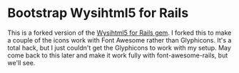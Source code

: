 # Bootstrap Wysihtml5 for Rails

This is a forked version of the [Wysihtml5 for Rails gem](https://github.com/Nerian/bootstrap-wysihtml5-rails).
I forked this to make a couple of the icons work with Font Awesome rather than Glyphicons. It's a
total hack, but I just couldn't get the Glyphicons to work with my setup. May come back to this
later and make it work fully with font-awesome-rails, but we'll see.